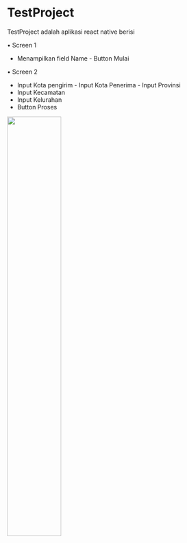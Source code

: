 # TestProject

TestProject adalah aplikasi react native berisi

• Screen 1
- Menampilkan field Name - Button Mulai

• Screen 2
- Input Kota pengirim - Input Kota Penerima - Input Provinsi
- Input Kecamatan
- Input Kelurahan
- Button Proses

[<img src="https://img.youtube.com/vi/18rDD1sZnAg/maxresdefault.jpg" width="50%">](https://www.youtube.com/shorts/18rDD1sZnAg)
